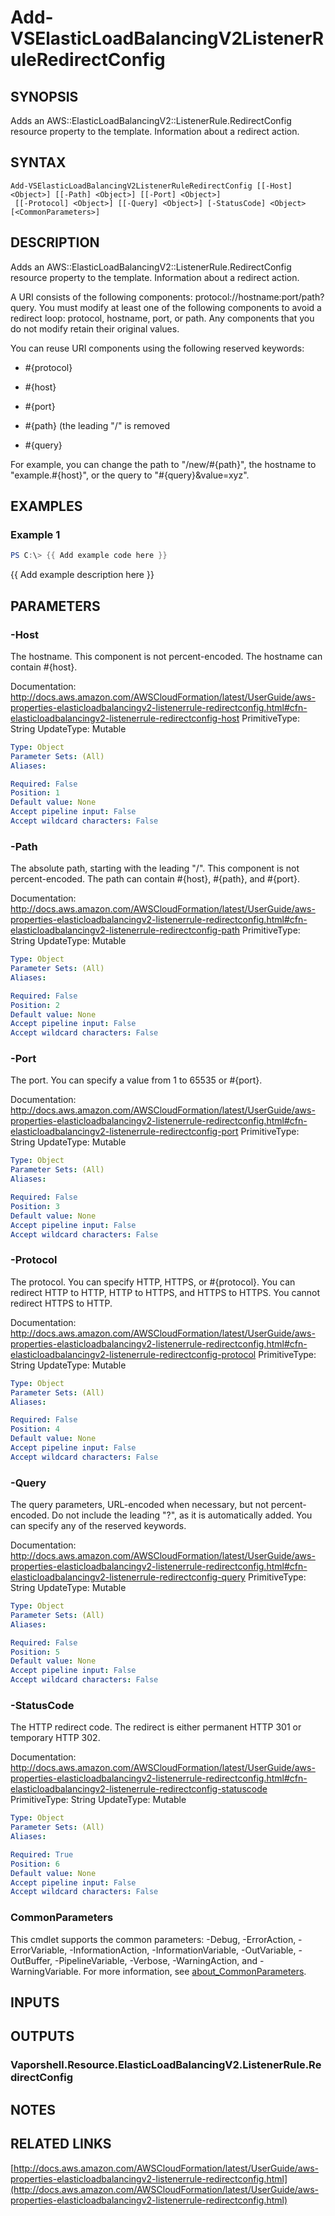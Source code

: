 # Add-VSElasticLoadBalancingV2ListenerRuleRedirectConfig

## SYNOPSIS
Adds an AWS::ElasticLoadBalancingV2::ListenerRule.RedirectConfig resource property to the template.
Information about a redirect action.

## SYNTAX

```
Add-VSElasticLoadBalancingV2ListenerRuleRedirectConfig [[-Host] <Object>] [[-Path] <Object>] [[-Port] <Object>]
 [[-Protocol] <Object>] [[-Query] <Object>] [-StatusCode] <Object> [<CommonParameters>]
```

## DESCRIPTION
Adds an AWS::ElasticLoadBalancingV2::ListenerRule.RedirectConfig resource property to the template.
Information about a redirect action.

A URI consists of the following components: protocol://hostname:port/path?query.
You must modify at least one of the following components to avoid a redirect loop: protocol, hostname, port, or path.
Any components that you do not modify retain their original values.

You can reuse URI components using the following reserved keywords:

+ #{protocol}

+ #{host}

+ #{port}

+ #{path} (the leading "/" is removed

+ #{query}

For example, you can change the path to "/new/#{path}", the hostname to "example.#{host}", or the query to "#{query}&value=xyz".

## EXAMPLES

### Example 1
```powershell
PS C:\> {{ Add example code here }}
```

{{ Add example description here }}

## PARAMETERS

### -Host
The hostname.
This component is not percent-encoded.
The hostname can contain #{host}.

Documentation: http://docs.aws.amazon.com/AWSCloudFormation/latest/UserGuide/aws-properties-elasticloadbalancingv2-listenerrule-redirectconfig.html#cfn-elasticloadbalancingv2-listenerrule-redirectconfig-host
PrimitiveType: String
UpdateType: Mutable

```yaml
Type: Object
Parameter Sets: (All)
Aliases:

Required: False
Position: 1
Default value: None
Accept pipeline input: False
Accept wildcard characters: False
```

### -Path
The absolute path, starting with the leading "/".
This component is not percent-encoded.
The path can contain #{host}, #{path}, and #{port}.

Documentation: http://docs.aws.amazon.com/AWSCloudFormation/latest/UserGuide/aws-properties-elasticloadbalancingv2-listenerrule-redirectconfig.html#cfn-elasticloadbalancingv2-listenerrule-redirectconfig-path
PrimitiveType: String
UpdateType: Mutable

```yaml
Type: Object
Parameter Sets: (All)
Aliases:

Required: False
Position: 2
Default value: None
Accept pipeline input: False
Accept wildcard characters: False
```

### -Port
The port.
You can specify a value from 1 to 65535 or #{port}.

Documentation: http://docs.aws.amazon.com/AWSCloudFormation/latest/UserGuide/aws-properties-elasticloadbalancingv2-listenerrule-redirectconfig.html#cfn-elasticloadbalancingv2-listenerrule-redirectconfig-port
PrimitiveType: String
UpdateType: Mutable

```yaml
Type: Object
Parameter Sets: (All)
Aliases:

Required: False
Position: 3
Default value: None
Accept pipeline input: False
Accept wildcard characters: False
```

### -Protocol
The protocol.
You can specify HTTP, HTTPS, or #{protocol}.
You can redirect HTTP to HTTP, HTTP to HTTPS, and HTTPS to HTTPS.
You cannot redirect HTTPS to HTTP.

Documentation: http://docs.aws.amazon.com/AWSCloudFormation/latest/UserGuide/aws-properties-elasticloadbalancingv2-listenerrule-redirectconfig.html#cfn-elasticloadbalancingv2-listenerrule-redirectconfig-protocol
PrimitiveType: String
UpdateType: Mutable

```yaml
Type: Object
Parameter Sets: (All)
Aliases:

Required: False
Position: 4
Default value: None
Accept pipeline input: False
Accept wildcard characters: False
```

### -Query
The query parameters, URL-encoded when necessary, but not percent-encoded.
Do not include the leading "?", as it is automatically added.
You can specify any of the reserved keywords.

Documentation: http://docs.aws.amazon.com/AWSCloudFormation/latest/UserGuide/aws-properties-elasticloadbalancingv2-listenerrule-redirectconfig.html#cfn-elasticloadbalancingv2-listenerrule-redirectconfig-query
PrimitiveType: String
UpdateType: Mutable

```yaml
Type: Object
Parameter Sets: (All)
Aliases:

Required: False
Position: 5
Default value: None
Accept pipeline input: False
Accept wildcard characters: False
```

### -StatusCode
The HTTP redirect code.
The redirect is either permanent HTTP 301 or temporary HTTP 302.

Documentation: http://docs.aws.amazon.com/AWSCloudFormation/latest/UserGuide/aws-properties-elasticloadbalancingv2-listenerrule-redirectconfig.html#cfn-elasticloadbalancingv2-listenerrule-redirectconfig-statuscode
PrimitiveType: String
UpdateType: Mutable

```yaml
Type: Object
Parameter Sets: (All)
Aliases:

Required: True
Position: 6
Default value: None
Accept pipeline input: False
Accept wildcard characters: False
```

### CommonParameters
This cmdlet supports the common parameters: -Debug, -ErrorAction, -ErrorVariable, -InformationAction, -InformationVariable, -OutVariable, -OutBuffer, -PipelineVariable, -Verbose, -WarningAction, and -WarningVariable. For more information, see [about_CommonParameters](http://go.microsoft.com/fwlink/?LinkID=113216).

## INPUTS

## OUTPUTS

### Vaporshell.Resource.ElasticLoadBalancingV2.ListenerRule.RedirectConfig
## NOTES

## RELATED LINKS

[http://docs.aws.amazon.com/AWSCloudFormation/latest/UserGuide/aws-properties-elasticloadbalancingv2-listenerrule-redirectconfig.html](http://docs.aws.amazon.com/AWSCloudFormation/latest/UserGuide/aws-properties-elasticloadbalancingv2-listenerrule-redirectconfig.html)

